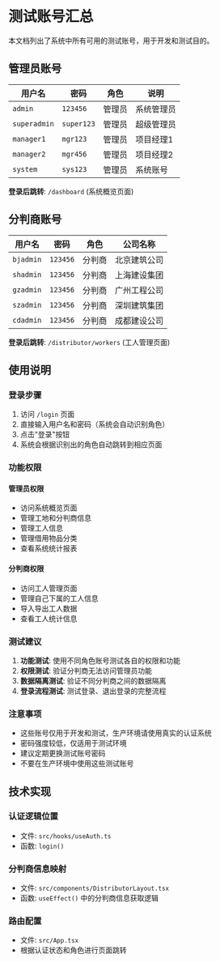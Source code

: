 # 测试账号汇总

本文档列出了系统中所有可用的测试账号，用于开发和测试目的。

## 管理员账号

| 用户名 | 密码 | 角色 | 说明 |
|--------|------|------|------|
| `admin` | `123456` | 管理员 | 系统管理员 |
| `superadmin` | `super123` | 管理员 | 超级管理员 |
| `manager1` | `mgr123` | 管理员 | 项目经理1 |
| `manager2` | `mgr456` | 管理员 | 项目经理2 |
| `system` | `sys123` | 管理员 | 系统账号 |

**登录后跳转**: `/dashboard` (系统概览页面)

## 分判商账号

| 用户名 | 密码 | 角色 | 公司名称 |
|--------|------|------|----------|
| `bjadmin` | `123456` | 分判商 | 北京建筑公司 |
| `shadmin` | `123456` | 分判商 | 上海建设集团 |
| `gzadmin` | `123456` | 分判商 | 广州工程公司 |
| `szadmin` | `123456` | 分判商 | 深圳建筑集团 |
| `cdadmin` | `123456` | 分判商 | 成都建设公司 |

**登录后跳转**: `/distributor/workers` (工人管理页面)

## 使用说明

### 登录步骤
1. 访问 `/login` 页面
2. 直接输入用户名和密码（系统会自动识别角色）
3. 点击"登录"按钮
4. 系统会根据识别出的角色自动跳转到相应页面

### 功能权限

#### 管理员权限
- 访问系统概览页面
- 管理工地和分判商信息
- 管理工人信息
- 管理借用物品分类
- 查看系统统计报表

#### 分判商权限
- 访问工人管理页面
- 管理自己下属的工人信息
- 导入导出工人数据
- 查看工人统计信息

### 测试建议

1. **功能测试**: 使用不同角色账号测试各自的权限和功能
2. **权限测试**: 验证分判商无法访问管理员功能
3. **数据隔离测试**: 验证不同分判商之间的数据隔离
4. **登录流程测试**: 测试登录、退出登录的完整流程

### 注意事项

- 这些账号仅用于开发和测试，生产环境请使用真实的认证系统
- 密码强度较低，仅适用于测试环境
- 建议定期更换测试账号密码
- 不要在生产环境中使用这些测试账号

## 技术实现

### 认证逻辑位置
- 文件: `src/hooks/useAuth.ts`
- 函数: `login()`

### 分判商信息映射
- 文件: `src/components/DistributorLayout.tsx`
- 函数: `useEffect()` 中的分判商信息获取逻辑

### 路由配置
- 文件: `src/App.tsx`
- 根据认证状态和角色进行页面跳转
